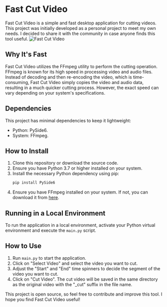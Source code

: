 # Fast Cut Video

Fast Cut Video is a simple and fast desktop application for cutting videos. This project was initially developed as a personal project to meet my own needs. I decided to share it with the community in case anyone finds this tool useful.
![Fast Cut Video](https://i.imgur.com/WxbW3Lw.png)

## Why It's Fast

Fast Cut Video utilizes the FFmpeg utility to perform the cutting operation. FFmpeg is known for its high speed in processing video and audio files. Instead of decoding and then re-encoding the video, which is time-consuming, Fast Cut Video simply copies the video and audio data, resulting in a much quicker cutting process. However, the exact speed can vary depending on your system's specifications.

## Dependencies

This project has minimal dependencies to keep it lightweight:

- Python: PySide6.
- System: FFmpeg.

## How to Install

1. Clone this repository or download the source code.
2. Ensure you have Python 3.7 or higher installed on your system.
3. Install the necessary Python dependency using pip:
    ```bash
    pip install PySide6
    ```
4. Ensure you have FFmpeg installed on your system. If not, you can download it from [here](https://ffmpeg.org/download.html).

## Running in a Local Environment

To run the application in a local environment, activate your Python virtual environment and execute the `main.py` script.

## How to Use

1. Run `main.py` to start the application.
2. Click on "Select Video" and select the video you want to cut.
3. Adjust the "Start" and "End" time spinners to decide the segment of the video you want to cut.
4. Click on "Cut Video". The cut video will be saved in the same directory as the original video with the "_cut" suffix in the file name.

This project is open source, so feel free to contribute and improve this tool. I hope you find Fast Cut Video useful!
